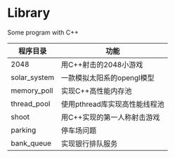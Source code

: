 # Library
Some program with C++

程序目录 | 功能
--- | ---
2048 | 用C++射击的2048小游戏
solar_system | 一款模拟太阳系的opengl模型
memory_poll | 实现C++高性能内存池
thread_pool | 使用pthread库实现高性能线程池
shoot | 用C++实现的第一人称射击游戏
parking | 停车场问题
bank_queue | 实现银行排队服务

